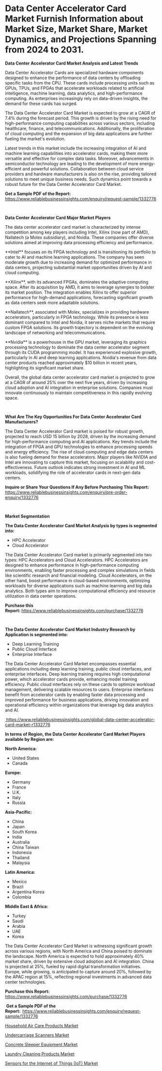 <p><h1>Data Center Accelerator Card Market Furnish Information about Market Size, Market Share, Market Dynamics, and Projections Spanning from 2024 to 2031.</h1></p><p><strong>Data Center Accelerator Card Market Analysis and Latest Trends</strong></p>
<p><p>Data Center Accelerator Cards are specialized hardware components designed to enhance the performance of data centers by offloading specific tasks from the CPU. These cards include processing units such as GPUs, TPUs, and FPGAs that accelerate workloads related to artificial intelligence, machine learning, data analytics, and high-performance computing. As enterprises increasingly rely on data-driven insights, the demand for these cards has surged.</p><p>The Data Center Accelerator Card Market is expected to grow at a CAGR of 7.4% during the forecast period. This growth is driven by the rising need for high-performance computing capabilities across various sectors, including healthcare, finance, and telecommunications. Additionally, the proliferation of cloud computing and the expansion of big data applications are further fueling the market's evolution.</p><p>Latest trends in this market include the increasing integration of AI and machine learning capabilities into accelerator cards, making them more versatile and effective for complex data tasks. Moreover, advancements in semiconductor technology are leading to the development of more energy-efficient and powerful solutions. Collaboration between cloud service providers and hardware manufacturers is also on the rise, providing tailored solutions to meet unique business needs. Such dynamics point towards a robust future for the Data Center Accelerator Card Market.</p></p>
<p><strong>Get a Sample PDF of the Report:&nbsp;</strong> <a href="https://www.reliablebusinessinsights.com/enquiry/request-sample/1332776?utm_campaign=1135&utm_medium=2&utm_source=Github&utm_content=ia&utm_term=01102024&utm_id=data-center-accelerator-card">https://www.reliablebusinessinsights.com/enquiry/request-sample/1332776</a></p>
<p>&nbsp;</p>
<p><strong>Data Center Accelerator Card Major Market Players</strong></p>
<p><p>The data center accelerator card market is characterized by intense competition among key players including Intel, Xilinx (now part of AMD), Nallatech (a Molex subsidiary), and Nvidia. These companies offer diverse solutions aimed at improving data processing efficiency and performance.</p><p>**Intel** focuses on its FPGA technology and is transitioning its portfolio to cater to AI and machine learning applications. The company has seen moderate growth due to increasing demand for optimized performance in data centers, projecting substantial market opportunities driven by AI and cloud computing.</p><p>**Xilinx**, with its advanced FPGAs, dominates the adaptive computing space. After its acquisition by AMD, it aims to leverage synergies to bolster its market position. The integration enables Xilinx to offer superior performance for high-demand applications, forecasting significant growth as data centers seek more adaptable solutions.</p><p>**Nallatech**, associated with Molex, specializes in providing hardware accelerators, particularly in FPGA technology. While its presence is less dominant compared to Intel and Nvidia, it serves niche markets that require custom FPGA solutions. Its growth trajectory is dependent on the evolving landscape of networking and telecommunications.</p><p>**Nvidia** is a powerhouse in the GPU market, leveraging its graphics processing technology to dominate the data center accelerator segment through its CUDA programming model. It has experienced explosive growth, particularly in AI and deep learning applications. Nvidia's revenue from data center products reached approximately $10 billion in recent years, highlighting its significant market share.</p><p>Overall, the global data center accelerator card market is projected to grow at a CAGR of around 25% over the next five years, driven by increasing cloud adoption and AI integration in enterprise solutions. Companies must innovate continuously to maintain competitiveness in this rapidly evolving space.</p></p>
<p>&nbsp;</p>
<p><strong>What Are The Key Opportunities For Data Center Accelerator Card Manufacturers?</strong></p>
<p><p>The Data Center Accelerator Card market is poised for robust growth, projected to reach USD 15 billion by 2028, driven by the increasing demand for high-performance computing and AI applications. Key trends include the integration of FPGA and GPU technologies to enhance processing speeds and energy efficiency. The rise of cloud computing and edge data centers is also fueling demand for these accelerators. Major players like NVIDIA and Intel are innovating to capture this market, focusing on scalability and cost-effectiveness. Future outlook indicates strong investment in AI and ML workloads, solidifying the role of accelerator cards in next-gen data centers.</p></p>
<p><strong>Inquire or Share Your Questions If Any Before Purchasing This Report:</strong> <a href="https://www.reliablebusinessinsights.com/enquiry/pre-order-enquiry/1332776?utm_campaign=1135&utm_medium=2&utm_source=Github&utm_content=ia&utm_term=01102024&utm_id=data-center-accelerator-card">https://www.reliablebusinessinsights.com/enquiry/pre-order-enquiry/1332776</a></p>
<p>&nbsp;</p>
<p><strong>Market Segmentation</strong></p>
<p><strong>The Data Center Accelerator Card Market Analysis by types is segmented into:</strong></p>
<p><ul><li>HPC Accelerator</li><li>Cloud Accelerator</li></ul></p>
<p><p>The Data Center Accelerator Card market is primarily segmented into two types: HPC Accelerators and Cloud Accelerators. HPC Accelerators are designed to enhance performance in high-performance computing environments, enabling faster processing and complex simulations in fields like scientific research and financial modeling. Cloud Accelerators, on the other hand, boost performance in cloud-based environments, optimizing workloads for diverse applications such as machine learning and big data analytics. Both types aim to improve computational efficiency and resource utilization in data center operations.</p></p>
<p><strong>Purchase this Report:&nbsp;</strong><a href="https://www.reliablebusinessinsights.com/purchase/1332776?utm_campaign=1135&utm_medium=2&utm_source=Github&utm_content=ia&utm_term=01102024&utm_id=data-center-accelerator-card">https://www.reliablebusinessinsights.com/purchase/1332776</a></p>
<p>&nbsp;</p>
<p><strong>The Data Center Accelerator Card Market Industry Research by Application is segmented into:</strong></p>
<p><ul><li>Deep Learning Training</li><li>Public Cloud Interface</li><li>Enterprise Interface</li></ul></p>
<p><p>The Data Center Accelerator Card Market encompasses essential applications including deep learning training, public cloud interfaces, and enterprise interfaces. Deep learning training requires high computational power, which accelerator cards provide, enhancing model training efficiency. Public cloud interfaces rely on these cards to optimize workload management, delivering scalable resources to users. Enterprise interfaces benefit from accelerator cards by enabling faster data processing and improved performance for business applications, driving innovation and operational efficiency within organizations that leverage big data analytics and AI.</p></p>
<p><a href="https://www.reliablebusinessinsights.com/global-data-center-accelerator-card-market-r1332776?utm_campaign=1135&utm_medium=2&utm_source=Github&utm_content=ia&utm_term=01102024&utm_id=data-center-accelerator-card">&nbsp;https://www.reliablebusinessinsights.com/global-data-center-accelerator-card-market-r1332776</a></p>
<p><strong>In terms of Region, the Data Center Accelerator Card Market Players available by Region are:</strong></p>
<p>
    <p> <strong> North America: </strong>
        <ul>
            <li>United States</li>
            <li>Canada</li>
        </ul>
        </p> 
    <p> <strong> Europe: </strong>
        <ul>
            <li>Germany</li>
            <li>France</li>
            <li>U.K.</li>
            <li>Italy</li>
            <li>Russia</li>
        </ul>
        </p> 
    <p> <strong> Asia-Pacific: </strong>
        <ul>
            <li>China</li>
            <li>Japan</li>
            <li>South Korea</li>
            <li>India</li>
            <li>Australia</li>
            <li>China Taiwan</li>
            <li>Indonesia</li>
            <li>Thailand</li>
            <li>Malaysia</li>
        </ul>
        </p> 
    <p> <strong> Latin America: </strong>
        <ul>
            <li>Mexico</li>
            <li>Brazil</li>
            <li>Argentina Korea</li>
            <li>Colombia</li>
        </ul>
        </p> 
    <p> <strong> Middle East & Africa: </strong>
        <ul>
            <li>Turkey</li>
            <li>Saudi</li>
            <li>Arabia</li>
            <li>UAE</li>
            <li>Korea</li>
        </ul>
    </p>
    </p>
<p><p>The Data Center Accelerator Card Market is witnessing significant growth across various regions, with North America and China poised to dominate the landscape. North America is expected to hold approximately 40% market share, driven by extensive cloud adoption and AI integration. China is projected at 25%, fueled by rapid digital transformation initiatives. Europe, while growing, is anticipated to capture around 20%, followed by the APAC region at 15%, reflecting regional investments in advanced data center technologies.</p></p>
<p><strong>Purchase this Report: </strong><a href="https://www.reliablebusinessinsights.com/purchase/1332776?utm_campaign=1135&utm_medium=2&utm_source=Github&utm_content=ia&utm_term=01102024&utm_id=data-center-accelerator-card">https://www.reliablebusinessinsights.com/purchase/1332776</a></p>
<p>&nbsp;<strong>Get a Sample PDF of the Report:&nbsp;&nbsp;</strong><a href="https://www.reliablebusinessinsights.com/enquiry/request-sample/1332776?utm_campaign=1135&utm_medium=2&utm_source=Github&utm_content=ia&utm_term=01102024&utm_id=data-center-accelerator-card">https://www.reliablebusinessinsights.com/enquiry/request-sample/1332776</a></p>
<p><strong></strong></p>
<p><p><a href="https://www.linkedin.com/pulse/household-air-care-products-market-size-growth-trends-0krtc?utm_campaign=1135&utm_medium=2&utm_source=Github&utm_content=ia&utm_term=01102024&utm_id=data-center-accelerator-card">Household Air Care Products Market</a></p><p><a href="https://github.com/mozsorpen/Market-Research-Report-List-1/blob/main/undercarriage-scanners-market.md?utm_campaign=1135&utm_medium=2&utm_source=Github&utm_content=ia&utm_term=01102024&utm_id=data-center-accelerator-card">Undercarriage Scanners Market</a></p><p><a href="https://github.com/ChristyMAguilar/Market-Research-Report-List-1/blob/main/concrete-sleeper-equipment-market.md?utm_campaign=1135&utm_medium=2&utm_source=Github&utm_content=ia&utm_term=01102024&utm_id=data-center-accelerator-card">Concrete Sleeper Equipment Market</a></p><p><a href="https://www.linkedin.com/pulse/laundry-cleaning-products-market-global-insights-sales-cpkbc?utm_campaign=1135&utm_medium=2&utm_source=Github&utm_content=ia&utm_term=01102024&utm_id=data-center-accelerator-card">Laundry Cleaning Products Market</a></p><p><a href="https://issuu.com/reportprime-2/docs/sensors-for-the-internet-of-things-_3741187d27bd58?utm_campaign=1135&utm_medium=2&utm_source=Github&utm_content=ia&utm_term=01102024&utm_id=data-center-accelerator-card">Sensors for the Internet of Things (IoT) Market</a></p></p>